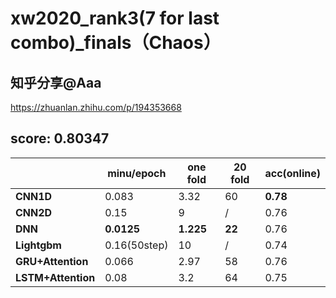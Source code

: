 # xw2020_rank3(7 for last combo)\_finals（Chaos）


## 知乎分享@Aaa

https://zhuanlan.zhihu.com/p/194353668

##  score: 0.80347

|                    | **minu/epoch** | **one fold** | **20 fold** | **acc(online)** |
| ------------------ | -------------- | ------------ | ----------- | --------------- |
| **CNN1D**          | 0.083          | 3.32         | 60          | **0.78**        |
| **CNN2D**          | 0.15           | 9            | /           | 0.76            |
| **DNN**            | **0.0125**     | **1.225**    | **22**      | 0.76            |
| **Lightgbm**       | 0.16(50step)   | 10           | /           | 0.74            |
| **GRU+Attention**  | 0.066          | 2.97         | 58          | 0.76            |
| **LSTM+Attention** | 0.08           | 3.2          | 64          | 0.75            |
